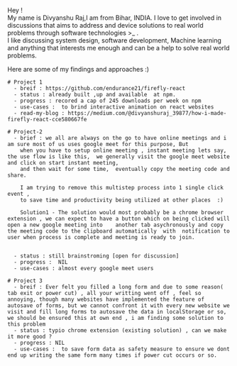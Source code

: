 Hey ! 
<br>
My name is Divyanshu Raj,I am  from Bihar, INDIA. 
I love to get involved in discussions that aims to address and device solutions to  real world problems through software technologies >_ .
<br>
I  like discussing system design, software development, Machine learning and anything that interests me enough  and can be a help to solve real world problems.
<br>

Here are some of my findings and approaches :) 
<br> 
```
# Project 1 
  - breif : https://github.com/endurance21/firefly-react
  - status : already built ,up and available  at npm. 
  - progress : recored a cap of 245 downloads per week on npm
  - use-cases :  to brind interactive animation on react websites
  - read-my-blog : https://medium.com/@divyanshuraj_39877/how-i-made-firefly-react-cce580667fe

```

```
# Project-2
  - brief : we all are always on the go to have online meetings and i am sure most of us uses google meet for this purpose, But 
    when you have to setup online meeting , instant meeting lets say, the use flow is like this,  we generally visit the google meet website and click on start instant meeting,
    and then wait for some time,  eventually copy the meeting code and  share.

    I am trying to remove this multistep process into 1 single click event , 
    to save time and productivity being utilized at other places  :)

    Solution1 - The solution would most probably be a chrome browser extension , we can expect to have a button which on being clicked will open a new google meeting into    another tab asychronously and copy the meeting code to the clipboard automatically  with  notification to user when process is complete and meeting is ready to join.


  - status : still brainstroming [open for discussion] 
  - progress :  NIL
  - use-cases : almost every google meet users 
```

```
# Project 3
  - breif : Ever felt you filled a long form and due to some reason( tab exit or power cut) , all your writting went off , feel so annoying, though many websites have implemented the feature of autosave of forms, but we cannot confront it with every new website we visit and fill long forms to autosave the data in localStorage or so, we should be ensured this at own end , i am finding some solution to this problem
  - status : typio chrome extension (existing solution) , can we make it more good ?
  - progress : NIL
  - use-cases :  to save form data as safety measure to ensure we dont end up writing the same form many times if power cut occurs or so.
```
